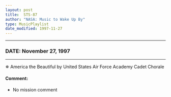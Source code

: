 ```yaml
---
layout: post
title:  STS-87
author: "NASA: Music to Wake Up By"
type: MusicPlaylist
date_modified: 1997-11-27
---
```


----
### DATE: November 27, 1997
----
✵ America the Beautiful by United States Air Force Academy Cadet Chorale

#### Comment:
* No mission comment
